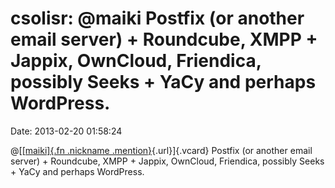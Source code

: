 csolisr: \@maiki Postfix (or another email server) + Roundcube, XMPP + Jappix, OwnCloud, Friendica, possibly Seeks + YaCy and perhaps WordPress.
================================================================================================================================================

Date: 2013-02-20 01:58:24

@[[[maiki]{.fn .nickname
.mention}](https://denot.es/maiki "maiki"){.url}]{.vcard} Postfix (or
another email server) + Roundcube, XMPP + Jappix, OwnCloud, Friendica,
possibly Seeks + YaCy and perhaps WordPress.
